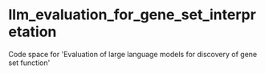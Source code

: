 # llm_evaluation_for_gene_set_interpretation
Code space for 'Evaluation of large language models for discovery of gene set function'
